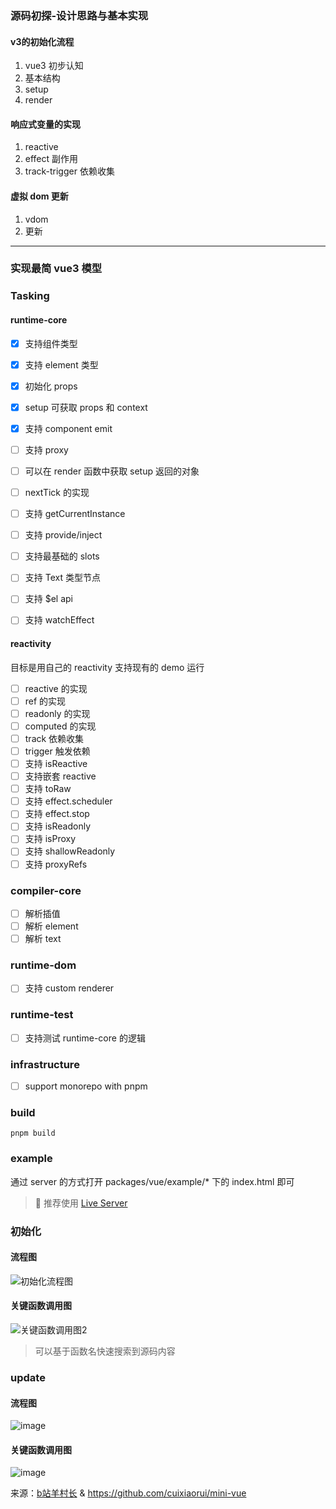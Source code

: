 ### 源码初探-设计思路与基本实现

#### v3的初始化流程

1. vue3 初步认知
2. 基本结构
3. setup
4. render 

#### 响应式变量的实现
1. reactive
2. effect 副作用
3. track-trigger 依赖收集

#### 虚拟 dom 更新
1. vdom 
2. 更新

------

### 实现最简 vue3 模型

### Tasking

#### runtime-core

- [x] 支持组件类型
- [x] 支持 element 类型
- [x] 初始化 props
- [x] setup 可获取 props 和 context
- [x] 支持 component emit
- [ ] 支持 proxy
- [ ] 可以在 render 函数中获取 setup 返回的对象
- [ ] nextTick 的实现
- [ ] 支持 getCurrentInstance
- [ ] 支持 provide/inject
- [ ] 支持最基础的 slots
- [ ] 支持 Text 类型节点
- [ ] 支持 $el api
- [ ] 支持 watchEffect


#### reactivity

目标是用自己的 reactivity 支持现有的 demo 运行

- [ ] reactive 的实现
- [ ] ref 的实现
- [ ] readonly 的实现
- [ ] computed 的实现
- [ ] track 依赖收集
- [ ] trigger 触发依赖
- [ ] 支持 isReactive
- [ ] 支持嵌套 reactive
- [ ] 支持 toRaw
- [ ] 支持 effect.scheduler
- [ ] 支持 effect.stop
- [ ] 支持 isReadonly
- [ ] 支持 isProxy
- [ ] 支持 shallowReadonly
- [ ] 支持 proxyRefs

### compiler-core
- [ ] 解析插值
- [ ] 解析 element
- [ ] 解析 text

### runtime-dom
- [ ] 支持 custom renderer 

### runtime-test
- [ ] 支持测试 runtime-core 的逻辑

### infrastructure
- [ ] support monorepo with pnpm
### build

```shell
pnpm build
```

### example

通过 server 的方式打开 packages/vue/example/\* 下的 index.html 即可

>  推荐使用 [Live Server](https://marketplace.visualstudio.com/items?itemName=ritwickdey.LiveServer)

### 初始化

#### 流程图
![初始化流程图](https://user-images.githubusercontent.com/12064746/138114565-3e0eecbb-7fd0-4203-bf36-5e5fd8003ce0.png)

#### 关键函数调用图


![关键函数调用图2](https://images-1252602850.cos.ap-beijing.myqcloud.com/20220927170658.png)

> 可以基于函数名快速搜索到源码内容

### update

#### 流程图

![image](https://user-images.githubusercontent.com/12064746/138115157-1f4fb8a2-7e60-412d-96de-12e68eb0288c.png)

#### 关键函数调用图

![image](https://user-images.githubusercontent.com/12064746/138114969-9139e4af-b2df-41b2-a5d9-069d8b41903c.png)



来源：[b站羊村长]( https://www.bilibili.com/video/BV1tf4y1h76o/?share_source=copy_web&vd_source=8289a9d4412b981fc41f546cd5fec3b4) & https://github.com/cuixiaorui/mini-vue
